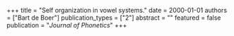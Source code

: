 +++
title = "Self organization in vowel systems."
date = 2000-01-01
authors = ["Bart de Boer"]
publication_types = ["2"]
abstract = ""
featured = false
publication = "*Journal of Phonetics*"
+++

